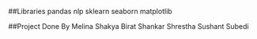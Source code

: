 ##Libraries
pandas
nlp
sklearn
seaborn
matplotlib

##Project Done By
Melina Shakya
Birat Shankar Shrestha
Sushant Subedi
